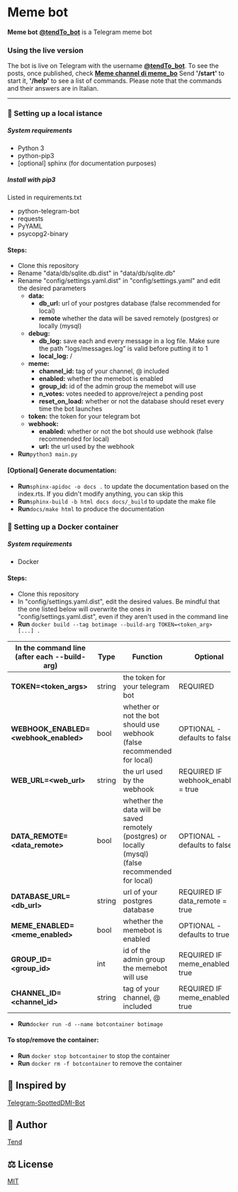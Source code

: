 # Meme bot

**Meme bot** [**@tendTo_bot**](https://telegram.me/tendTo_bot) is a Telegram meme bot

### Using the live version
The bot is live on Telegram with the username [**@tendTo_bot**](https://telegram.me/tendTo_bot).
To see the posts, once published, check [**Meme channel di meme_bo**](https://t.me/memchannel_bot)
Send **'/start'** to start it, **'/help'** to see a list of commands.
Please note that the commands and their answers are in Italian.

---

### :wrench: Setting up a local istance

##### System requirements
- Python 3
- python-pip3
- [optional] sphinx (for documentation purposes)

##### Install with *pip3*
Listed in requirements.txt
- python-telegram-bot
- requests
- PyYAML
- psycopg2-binary

#### Steps:
- Clone this repository
- Rename "data/db/sqlite.db.dist" in "data/db/sqlite.db"
- Rename "config/settings.yaml.dist" in "config/settings.yaml" and edit the desired parameters
	- **data:**
		- **db_url:** url of your postgres database (false recommended for local)
		- **remote** whether the data will be saved remotely (postgres) or locally (mysql)
	- **debug:**
		- **db_log:** save each and every message in a log file. Make sure the path "logs/messages.log" is valid before putting it to 1
		- **local_log:** /
	- **meme:**
		- **channel_id:** tag of your channel, @ included
		- **enabled:** whether the memebot is enabled
		- **group_id:** id of the admin group the memebot will use
		- **n_votes:** votes needed to approve/reject a pending post
		- **reset_on_load:** whether or not the database should reset every time the bot launches
	- **token:** the token for your telegram bot
	- **webhook:**
		- **enabled:** whether or not the bot should use webhook (false recommended for local)
		- **url:** the url used by the webhook
- **Run**`python3 main.py`

#### [Optional] Generate documentation:
- **Run**`sphinx-apidoc -o docs .` to update the documentation based on the index.rts. If you didn't modify anything, you can skip this
- **Run**`sphinx-build -b html docs docs/_build` to update the make file
- **Run**`docs/make html` to produce the documentation

### :whale: Setting up a Docker container

##### System requirements
- Docker


#### Steps:
- Clone this repository
- In "config/settings.yaml.dist", edit the desired values. Be mindful that the one listed below will overwrite the ones in "config/settings.yaml.dist", even if they aren't used in the command line
- **Run** `docker build --tag botimage --build-arg TOKEN=<token_arg> [...] .` 

| In the command line <br>(after each --build-arg) | Type | Function | Optional |
| --- | --- | --- | --- |
| **TOKEN=<token_args>** | string | the token for your telegram bot | REQUIRED |
| **WEBHOOK_ENABLED=<webhook_enabled>** | bool | whether or not the bot should use webhook<br>(false recommended for local) | OPTIONAL - defaults to false |
| **WEB_URL=<web_url>** | string | the url used by the webhook | REQUIRED IF webhook_enabled = true |
| **DATA_REMOTE=<data_remote>** | bool | whether the data will be saved remotely (postgres) or locally (mysql)<br>(false recommended for local) | OPTIONAL - defaults to false |
| **DATABASE_URL=<db_url>** | string | url of your postgres database | REQUIRED IF data_remote = true |
| **MEME_ENABLED=<meme_enabled>** | bool | whether the memebot is enabled | OPTIONAL - defaults to true |
| **GROUP_ID=<group_id>** | int | id of the admin group the memebot will use | REQUIRED IF meme_enabled = true |
| **CHANNEL_ID=<channel_id>** | string | tag of your channel, @ included | REQUIRED IF meme_enabled = true |
- **Run**`docker run -d --name botcontainer botimage`

#### To stop/remove the container:
- **Run** `docker stop botcontainer` to stop the container
- **Run** `docker rm -f botcontainer` to remove the container

## :thought_balloon: Inspired by
[Telegram-SpottedDMI-Bot](https://github.com/UNICT-DMI/Telegram-SpottedDMI-Bot)

## :bust_in_silhouette: Author

[Tend](https://github.com/TendTo)

## :balance_scale: License

[MIT](https://choosealicense.com/licenses/mit/)
